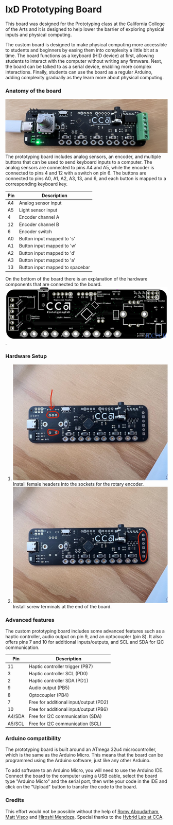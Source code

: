 # IxD Prototyping Board

This board was designed for the Prototyping class at the California College of the Arts and it is designed to help lower the barrier of exploring physical inputs and physical computing. 

The custom board is designed to make physical computing more accessible to students and beginners by easing them into complexity a little bit at a time. The board functions as a keyboard (HID device) at first, allowing students to interact with the computer without writing any firmware. Next, the board can be talked to as a serial device, enabling more complex interactions. Finally, students can use the board as a regular Arduino, adding complexity gradually as they learn more about physical computing.

### Anatomy of the board

![](./_other/board2.jpg)
The prototyping board includes analog sensors, an encoder, and multiple buttons that can be used to send keyboard inputs to a computer. The analog sensors are connected to pins A4 and A5, while the encoder is connected to pins 4 and 12 with a switch on pin 6. The buttons are connected to pins A0, A1, A2, A3, 13, and 6, and each button is mapped to a corresponding keyboard key.

| Pin           | Description                                                                                                    |
|---------------|----------------------------------------------------------------------------------------------------------------|
| A4            | Analog sensor input                                                                                            |
| A5            | Light sensor input                                                                                             |
| 4             | Encoder channel A                                                                                              |
| 12            | Encoder channel B                                                                                              |
| 6             | Encoder switch                                                                                                 |
| A0            | Button input mapped to 's'                                                                                     |
| A1            | Button input mapped to 'w'                                                                                     |
| A2            | Button input mapped to 'd'                                                                                     |
| A3            | Button input mapped to 'a'                                                                                     |
| 13            | Button input mapped to spacebar                                                                                |

On the bottom of the board there is an explanation of the hardware components that are connected to the board. 
![](./_other/board_bottom.png).

### Hardware Setup

1. ![](./_other/encoder_board.jpg)Install female headers into the sockets for the rotary encoder.
2. ![](./_other/screwterminal_board.jpg)Install screw terminals at the end of the board. 


### Advanced features

The custom prototyping board includes some advanced features such as a haptic controller, audio output on pin 9, and an optocoupler (pin 8). It also offers pins 7 and 10 for additional inputs/outputs, and SCL and SDA for I2C communication.

| Pin  | Description                              |
|------|------------------------------------------|
| 11   | Haptic controller trigger (PB7)           |
| 3    | Haptic controller SCL (PD0)               |
| 2    | Haptic controller SDA (PD1)               |
| 9    | Audio output (PB5)                        |
| 8    | Optocoupler (PB4)                         |
| 7    | Free for additional input/output (PD2)   |
| 10   | Free for additional input/output (PB6)   |
| A4/SDA | Free for I2C communication (SDA)         |
| A5/SCL | Free for I2C communication (SCL)         |

### Arduino compatibility
The prototyping board is built around an ATmega 32u4 microcontroller, which is the same as the Arduino Micro. This means that the board can be programmed using the Arduino software, just like any other Arduino.

To add software to an Arduino Micro, you will need to use the Arduino IDE. Connect the board to the computer using a USB cable, select the board type "Arduino Micro" and the serial port, then write your code in the IDE and click on the "Upload" button to transfer the code to the board. 

### Credits

This effort would not be possible without the help of [Romy Aboudarham](https://github.com/romyaa), [Matt Visco](https://github.com/mattvisco) and [Hiroshi Mendoza](https://github.com/hiromendo). Special thanks to the [Hybrid Lab at CCA](https://github.com/HybridLabCCA).  




